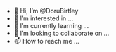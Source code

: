 - 👋 Hi, I’m @DoruBirtley
- 👀 I’m interested in ...
- 🌱 I’m currently learning ...
- 💞️ I’m looking to collaborate on ...
- 📫 How to reach me ...

<!---
DoruBirtley/DoruBirtley is a ✨ special ✨ repository because its `README.md` (this file) appears on your GitHub profile.
You can click the Preview link to take a look at your changes.
--->

